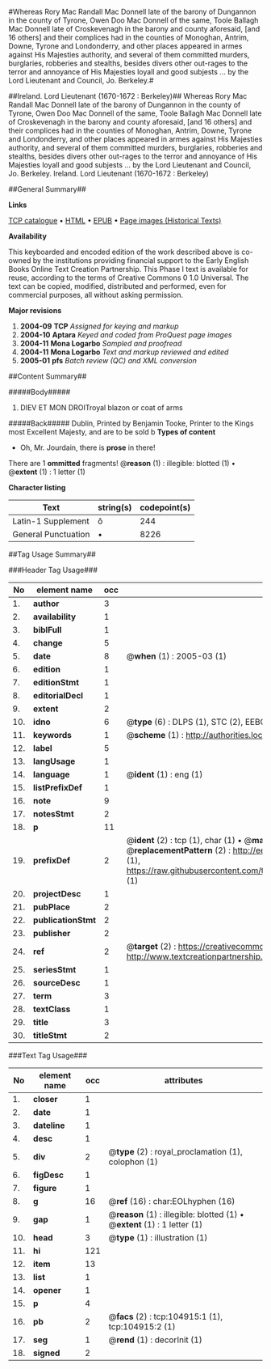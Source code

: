 #Whereas Rory Mac Randall Mac Donnell late of the barony of Dungannon in the county of Tyrone, Owen Doo Mac Donnell of the same, Toole Ballagh Mac Donnell late of Croskevenagh in the barony and county aforesaid, [and 16 others] and their complices had in the counties of Monoghan, Antrim, Downe, Tyrone and Londonderry, and other places appeared in armes against His Majesties authority, and several of them committed murders, burglaries, robberies and stealths, besides divers other out-rages to the terror and annoyance of His Majesties loyall and good subjests ... by the Lord Lieutenant and Council, Jo. Berkeley.#

##Ireland. Lord Lieutenant (1670-1672 : Berkeley)##
Whereas Rory Mac Randall Mac Donnell late of the barony of Dungannon in the county of Tyrone, Owen Doo Mac Donnell of the same, Toole Ballagh Mac Donnell late of Croskevenagh in the barony and county aforesaid, [and 16 others] and their complices had in the counties of Monoghan, Antrim, Downe, Tyrone and Londonderry, and other places appeared in armes against His Majesties authority, and several of them committed murders, burglaries, robberies and stealths, besides divers other out-rages to the terror and annoyance of His Majesties loyall and good subjests ... by the Lord Lieutenant and Council, Jo. Berkeley.
Ireland. Lord Lieutenant (1670-1672 : Berkeley)

##General Summary##

**Links**

[TCP catalogue](http://www.ota.ox.ac.uk/tcp/)  • 
[HTML](http://tei.it.ox.ac.uk/tcp/Texts-HTML/free/A46/A46167.html)  • 
[EPUB](http://tei.it.ox.ac.uk/tcp/Texts-EPUB/free/A46/A46167.epub) • 
[Page images (Historical Texts)](https://data.historicaltexts.jisc.ac.uk/view?pubId=eebo-16156722e&pageId=eebo-16156722e-104915-1)

**Availability**

This keyboarded and encoded edition of the
	       work described above is co-owned by the institutions
	       providing financial support to the Early English Books
	       Online Text Creation Partnership. This Phase I text is
	       available for reuse, according to the terms of Creative
	       Commons 0 1.0 Universal. The text can be copied,
	       modified, distributed and performed, even for
	       commercial purposes, all without asking permission.

**Major revisions**

1. __2004-09__ __TCP__ *Assigned for keying and markup*
1. __2004-10__ __Aptara__ *Keyed and coded from ProQuest page images*
1. __2004-11__ __Mona Logarbo__ *Sampled and proofread*
1. __2004-11__ __Mona Logarbo__ *Text and markup reviewed and edited*
1. __2005-01__ __pfs__ *Batch review (QC) and XML conversion*

##Content Summary##

#####Body#####

1. DIEV ET MON DROITroyal blazon or coat of arms

#####Back#####
Dublin, Printed by Benjamin Tooke, Printer to the Kings most Excellent Majesty, and are to be sold b
**Types of content**

  * Oh, Mr. Jourdain, there is **prose** in there!

There are 1 **ommitted** fragments! 
 @__reason__ (1) : illegible: blotted (1)  •  @__extent__ (1) : 1 letter (1)

**Character listing**


|Text|string(s)|codepoint(s)|
|---|---|---|
|Latin-1 Supplement|ô|244|
|General Punctuation|•|8226|

##Tag Usage Summary##

###Header Tag Usage###

|No|element name|occ|attributes|
|---|---|---|---|
|1.|__author__|3||
|2.|__availability__|1||
|3.|__biblFull__|1||
|4.|__change__|5||
|5.|__date__|8| @__when__ (1) : 2005-03 (1)|
|6.|__edition__|1||
|7.|__editionStmt__|1||
|8.|__editorialDecl__|1||
|9.|__extent__|2||
|10.|__idno__|6| @__type__ (6) : DLPS (1), STC (2), EEBO-CITATION (1), OCLC (1), VID (1)|
|11.|__keywords__|1| @__scheme__ (1) : http://authorities.loc.gov/ (1)|
|12.|__label__|5||
|13.|__langUsage__|1||
|14.|__language__|1| @__ident__ (1) : eng (1)|
|15.|__listPrefixDef__|1||
|16.|__note__|9||
|17.|__notesStmt__|2||
|18.|__p__|11||
|19.|__prefixDef__|2| @__ident__ (2) : tcp (1), char (1)  •  @__matchPattern__ (2) : ([0-9\-]+):([0-9IVX]+) (1), (.+) (1)  •  @__replacementPattern__ (2) : http://eebo.chadwyck.com/downloadtiff?vid=$1&page=$2 (1), https://raw.githubusercontent.com/textcreationpartnership/Texts/master/tcpchars.xml#$1 (1)|
|20.|__projectDesc__|1||
|21.|__pubPlace__|2||
|22.|__publicationStmt__|2||
|23.|__publisher__|2||
|24.|__ref__|2| @__target__ (2) : https://creativecommons.org/publicdomain/zero/1.0/ (1), http://www.textcreationpartnership.org/docs/. (1)|
|25.|__seriesStmt__|1||
|26.|__sourceDesc__|1||
|27.|__term__|3||
|28.|__textClass__|1||
|29.|__title__|3||
|30.|__titleStmt__|2||


###Text Tag Usage###

|No|element name|occ|attributes|
|---|---|---|---|
|1.|__closer__|1||
|2.|__date__|1||
|3.|__dateline__|1||
|4.|__desc__|1||
|5.|__div__|2| @__type__ (2) : royal_proclamation (1), colophon (1)|
|6.|__figDesc__|1||
|7.|__figure__|1||
|8.|__g__|16| @__ref__ (16) : char:EOLhyphen (16)|
|9.|__gap__|1| @__reason__ (1) : illegible: blotted (1)  •  @__extent__ (1) : 1 letter (1)|
|10.|__head__|3| @__type__ (1) : illustration (1)|
|11.|__hi__|121||
|12.|__item__|13||
|13.|__list__|1||
|14.|__opener__|1||
|15.|__p__|4||
|16.|__pb__|2| @__facs__ (2) : tcp:104915:1 (1), tcp:104915:2 (1)|
|17.|__seg__|1| @__rend__ (1) : decorInit (1)|
|18.|__signed__|2||
